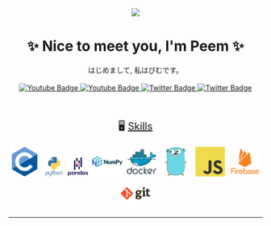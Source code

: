 <div id="header" align="center">
  <img src="https://media.giphy.com/media/YS7BctOtlyed2/giphy.gif" />
</div>

<div align="center">
  <h1>✨ Nice to meet you, I'm Peem ✨</h1>
  はじめまして, 私はぴむです。
</div>
<br>
<div id="badges" align="center">
  <a href="https://www.facebook.com/jiraphat.sri/">
  <img src="https://img.shields.io/badge/Facebook-darkblue?style=for-the-badge&logo=facebook&logoColor=white" alt="Youtube Badge"/>
  </a>
  <a href="your-youtube-URL">
  <img src="https://img.shields.io/badge/YouTube-red?style=for-the-badge&logo=youtube&logoColor=white" alt="Youtube Badge"/>
  </a>
  <a href="https://twitter.com/StevebakerX">
    <img src="https://img.shields.io/badge/Twitter-blue?style=for-the-badge&logo=twitter&logoColor=white" alt="Twitter Badge"/>
  </a>
  <a href="your-twitter-URL">
    <img src="https://img.shields.io/badge/Portfolio-black?style=for-the-badge&logo=google&logoColor=white" alt="Twitter Badge"/>
  </a>
</div>
<div align="center">
<img src="https://komarev.com/ghpvc/?username=HikaruMG&style=flat-square&color=blue" alt="" />
</div>
<br>

<div align='center'>
  <p style="font-size:20px">🖥️ <ins>Skills</ins> </p>
</div>
<div align='center'>
  <img src="https://github.com/devicons/devicon/blob/master/icons/c/c-original.svg" title="C" alt="C" width="60" height="60"/>&nbsp;
  <img src="https://github.com/devicons/devicon/blob/1119b9f84c0290e0f0b38982099a2bd027a48bf1/icons/python/python-original-wordmark.svg" title="Python" alt="Python" width="40" height="40"/>&nbsp;
  <img src="https://github.com/devicons/devicon/blob/master/icons/pandas/pandas-original-wordmark.svg" title="Pandas" alt="Pandas" width="40" height="40"/>&nbsp;
  <img src="https://github.com/devicons/devicon/blob/master/icons/numpy/numpy-original-wordmark.svg" title="Numpy" alt="Numpy" width="60" height="60"/>&nbsp;
  <img src="https://github.com/devicons/devicon/blob/master/icons/docker/docker-original-wordmark.svg" title="Docker" alt="Docker" width="60" height="60"/>&nbsp;
  <img src="https://github.com/devicons/devicon/blob/master/icons/go/go-original.svg" title="GO" alt="GO" width="60" height="60"/>&nbsp;
  <img src="https://github.com/devicons/devicon/blob/master/icons/javascript/javascript-original.svg" title="JavaScript" alt="JavaScript" width="60" height="60"/>&nbsp;
  <img src="https://github.com/devicons/devicon/blob/master/icons/firebase/firebase-plain-wordmark.svg" title="Firebase" alt="Firebase" width="60" height="60"/>&nbsp;
  <img src="https://github.com/devicons/devicon/blob/master/icons/git/git-original-wordmark.svg" title="Git" **alt="Git" width="60" height="60"/>
</div>
<hr>
<div align="center">
  
<!--### 📊 Stats <strong>Github</strong>  
[![GitHub Streak](http://github-readme-streak-stats.herokuapp.com?user=HikaruMG&theme=dark&background=000000)](https://git.io/streak-stats)
  
<!--**HikaruMG/HikaruMG** is a ✨ _special_ ✨ repository because its `README.md` (this file) appears on your GitHub profile.
</div>

<hr>
Here are some ideas to get you started:

- 🌱 I’m currently learning ...
- 👯 I’m looking to collaborate on ...
- 🤔 I’m looking for help with ...
- 💬 Ask me about ...
- 📫 How to reach me: ...
- 😄 Pronouns: ...
- ⚡ Fun fact: ...
-->
